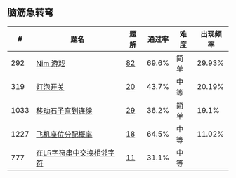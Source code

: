 ## 脑筋急转弯

| \# | 题名 | 题解 | 通过率 | 难度 | 出现频率   |
|------|----------------------|-----|--------|----|--------|
|292|[Nim 游戏](https://leetcode-cn.com/problems/nim-game)   |[82](https://leetcode-cn.com/problems/nim-game/solution)|69.6%|简单|29.93%|
|319|[灯泡开关](https://leetcode-cn.com/problems/bulb-switcher)   |[20](https://leetcode-cn.com/problems/bulb-switcher/solution)|43.7%|中等|20.19%|
|1033|[移动石子直到连续](https://leetcode-cn.com/problems/moving-stones-until-consecutive)   |[29](https://leetcode-cn.com/problems/moving-stones-until-consecutive/solution)|36.2%|简单|19.1%|
|1227|[飞机座位分配概率](https://leetcode-cn.com/problems/airplane-seat-assignment-probability)   |[18](https://leetcode-cn.com/problems/airplane-seat-assignment-probability/solution)|64.5%|中等|11.02%|
|777|[在LR字符串中交换相邻字符](https://leetcode-cn.com/problems/swap-adjacent-in-lr-string)   |[11](https://leetcode-cn.com/problems/swap-adjacent-in-lr-string/solution)|31.1%|中等|&nbsp;|
